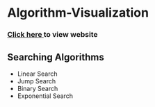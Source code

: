 # Algorithm-Visualization

### <a href = "https://elysian01.github.io/Algorithms-Visualization/"> Click here </a> to view website



## Searching Algorithms

* Linear Search
* Jump Search
* Binary Search
* Exponential Search
